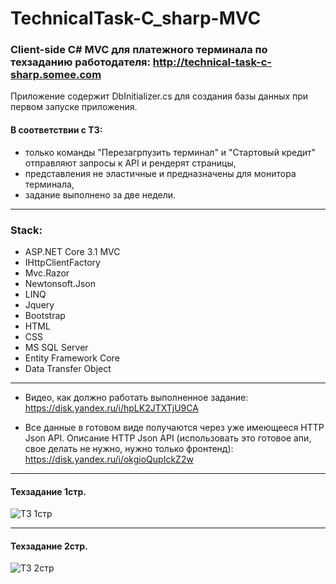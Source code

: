# TechnicalTask-C_sharp-MVC
### Client-side C# MVC для платежного терминала по техзаданию работодателя: http://technical-task-c-sharp.somee.com
Приложение содержит DbInitializer.cs для создания базы данных при первом запуске приложения.

#### В соответствии с ТЗ:
- только команды "Перезагрпузить терминал" и "Стартовый кредит" отправляют запросы к API и рендерят страницы,
- представления  не эластичные и предназначены для монитора терминала,
- задание выполнено за две недели.
___
### Stack:
+ ASP.NET Core 3.1 MVC
+ IHttpClientFactory
+ Mvc.Razor
+ Newtonsoft.Json
+ LINQ
+ Jquery
+ Bootstrap
+ HTML
+ CSS
+ MS SQL Server
+ Entity Framework Core
+ Data Transfer Object

_____

+ Видео, как должно работать выполненное задание:
https://disk.yandex.ru/i/hpLK2JTXTjU9CA

+ Все данные в готовом виде получаются через уже имеющееся HTTP Json API.
Описание HTTP Json API (использовать это готовое апи, свое делать не нужно, нужно только фронтенд): 
https://disk.yandex.ru/i/okgioQupIckZ2w
_____
#### Техзадание 1стр.

![ТЗ 1стр](https://user-images.githubusercontent.com/50864552/179406197-449d7c0c-78ea-48cd-a2f3-3bbe8a7a0ba0.PNG)
_____
#### Техзадание 2стр.

![ТЗ 2стр](https://user-images.githubusercontent.com/50864552/179406878-0404af59-0f3d-47a2-8dff-1058629b1f45.PNG)


